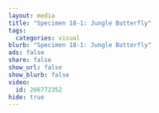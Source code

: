 ```yaml
---
layout: media
title: "Specimen 18-1: Jungle Butterfly"
tags:
  categories: visual
blurb: "Specimen 18-1: Jungle Butterfly"
ads: false
share: false
show_url: false
show_blurb: false
video:
  id: 266772352
hide: true
---
```

